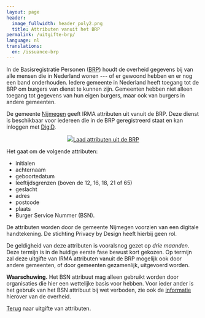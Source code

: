 ```yaml
---
layout: page
header:
  image_fullwidth: header_poly2.png
  title: Attributen vanuit het BRP
permalink: /uitgifte-brp/
language: nl
translations:
  en: /issuance-brp
---
```


<style type="text/css">
  article a.button {
    margin-bottom: 0.5rem;
    margin-top: 0.5rem;
    background-color: #568099;
  }
  article a img {
    height: 1.75rem;
    padding-right: 1rem;
  }
</style>

In de Basisregistratie Personen
([BRP](https://www.digitaleoverheid.nl/voorzieningen/gegevens/inhoud-basisregistraties/inhoud-brp/))
houdt de overheid gegevens bij van alle mensen die in Nederland wonen
--- of er gewoond hebben en er nog een band onderhouden. Iedere
gemeente in Nederland heeft toegang tot de BRP om burgers van dienst
te kunnen zijn. Gemeenten hebben niet alleen toegang tot gegevens van
hun eigen burgers, maar ook van burgers in andere gemeenten.

De gemeente [Nijmegen](https://www.nijmegen.nl) geeft IRMA attributen
uit vanuit de BRP. Deze dienst is beschikbaar voor
iedereen die in de BRP geregistreerd staat en kan inloggen met
[DigiD](https://www.digid.nl). 

<p style="text-align: center;">
	<a class="button" href="https://services.nijmegen.nl/irma/gemeente/start">
		<img src="/images/nijmegen.png">Laad attributen uit de BRP
	</a>  
</p>

Het gaat om de volgende attributen:

 * initialen
 * achternaam
 * geboortedatum
 * leeftijdsgrenzen (boven de 12, 16, 18, 21 of 65)
 * geslacht
 * adres
 * postcode
 * plaats
 * Burger Service Nummer (BSN).

De attributen worden door de gemeente Nijmegen voorzien van een
digitale handtekening. De stichting Privacy by Design heeft hierbij
geen rol.

De geldigheid van deze attributen is vooralsnog gezet op *drie
maanden*. Deze termijn is in de huidige eerste fase bewust kort
gekozen. Op termijn zal deze uitgifte van IRMA attributen vanuit de
BRP mogelijk ook door andere gemeenten, of door gemeenten gezamenlijk,
uitgevoerd worden.

**Waarschuwing.** Het BSN attribuut mag alleen gebruikt worden door
organisaties die hier een wettelijke basis voor hebben.  Voor ieder
ander is het gebruik van het BSN attribuut bij wet verboden, zie ook
de
[informatie](https://www.rijksoverheid.nl/onderwerpen/privacy-en-persoonsgegevens/vraag-en-antwoord/welke-organisaties-mogen-mijn-burgerservicenummer-bsn-gebruiken)
hierover van de overheid.


[Terug](/uitgifte) naar uitgifte van attributen.
